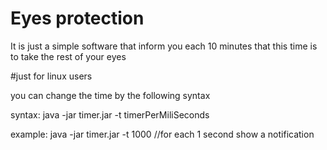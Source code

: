 # Eyes protection
It is just a simple software that inform you each 10 minutes that this time is to take the rest of your eyes

#just for linux users

you can change the time by the following syntax

syntax:
java -jar timer.jar -t timerPerMiliSeconds

example:
java -jar timer.jar -t 1000   //for each 1 second show a notification
